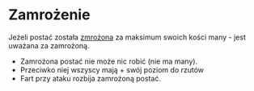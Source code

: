 # Zamrożenie

Jeżeli postać została [zmrożona](/docs/efekty/zmrozenie.md) za maksimum swoich kości many - jest uważana za zamrożoną.

* Zamrożona postać nie może nic robić (nie ma many).
* Przeciwko niej wszyscy mają + swój poziom do rzutów
* Fart przy ataku rozbija zamrożoną postać.
